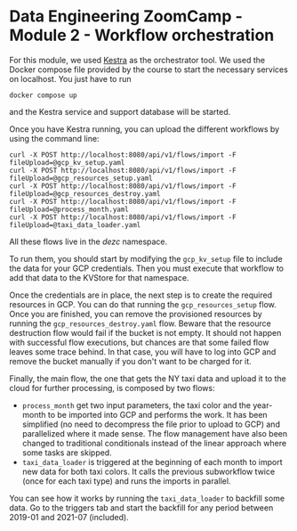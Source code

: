 # Data Engineering ZoomCamp - Module 2 - Workflow orchestration

For this module, we used [Kestra](http://kestra.io) as the orchestrator tool.
We used the Docker compose file provided by the course to start the necessary
services on localhost. You just have to run

    docker compose up

and the Kestra service and support database will be started.

Once you have Kestra running, you can upload the different workflows by using
the command line:

    curl -X POST http://localhost:8080/api/v1/flows/import -F fileUpload=@gcp_kv_setup.yaml
    curl -X POST http://localhost:8080/api/v1/flows/import -F fileUpload=@gcp_resources_setup.yaml
    curl -X POST http://localhost:8080/api/v1/flows/import -F fileUpload=@gcp_resources_destroy.yaml
    curl -X POST http://localhost:8080/api/v1/flows/import -F fileUpload=@process_month.yaml
    curl -X POST http://localhost:8080/api/v1/flows/import -F fileUpload=@taxi_data_loader.yaml

All these flows live in the *dezc* namespace.

To run them, you should start by modifying the `gcp_kv_setup` file to include
the data for your GCP credentials.
Then you must execute that workflow to add that data to the KVStore for that
namespace.

Once the credentials are in place, the next step is to create the required
resources in GCP. You can do that running the `gcp_resources_setup` flow.
Once you are finished, you can remove the provisioned resources by running
the `gcp_resources_destroy.yaml` flow.
Beware that the resource destruction flow would fail if the bucket is not
empty.
It should not happen with successful flow executions, but chances are that
some failed flow leaves some trace behind.
In that case, you will have to log into GCP and remove the bucket manually
if you don't want to be charged for it.

Finally, the main flow, the one that gets the NY taxi data and upload it
to the cloud for further processing, is composed by two flows:

  - `process_month` get two input parameters, the taxi color and the
    year-month to be imported into GCP and performs the work. It has been
    simplified (no need to decompress the file prior to upload to GCP) and
    parallelized where it made sense. The flow management have also been
    changed to traditional conditionals instead of the linear approach where
    some tasks are skipped.
  - `taxi_data_loader` is triggered at the beginning of each month to import
    new data for both taxi colors. It calls the previous subworkflow twice
    (once for each taxi type) and runs the imports in parallel.

You can see how it works by running the `taxi_data_loader` to backfill some
data.
Go to the triggers tab and start the backfill for any period between 2019-01
and 2021-07 (included).